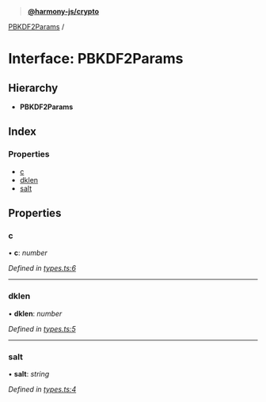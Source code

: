 > **[@harmony-js/crypto](../README.md)**

[PBKDF2Params](pbkdf2params.md) /

# Interface: PBKDF2Params

## Hierarchy

* **PBKDF2Params**

## Index

### Properties

* [c](pbkdf2params.md#c)
* [dklen](pbkdf2params.md#dklen)
* [salt](pbkdf2params.md#salt)

## Properties

###  c

• **c**: *number*

*Defined in [types.ts:6](https://github.com/FireStack-Lab/Harmony-sdk-core/blob/edb8e7a/packages/harmony-crypto/src/types.ts#L6)*

___

###  dklen

• **dklen**: *number*

*Defined in [types.ts:5](https://github.com/FireStack-Lab/Harmony-sdk-core/blob/edb8e7a/packages/harmony-crypto/src/types.ts#L5)*

___

###  salt

• **salt**: *string*

*Defined in [types.ts:4](https://github.com/FireStack-Lab/Harmony-sdk-core/blob/edb8e7a/packages/harmony-crypto/src/types.ts#L4)*